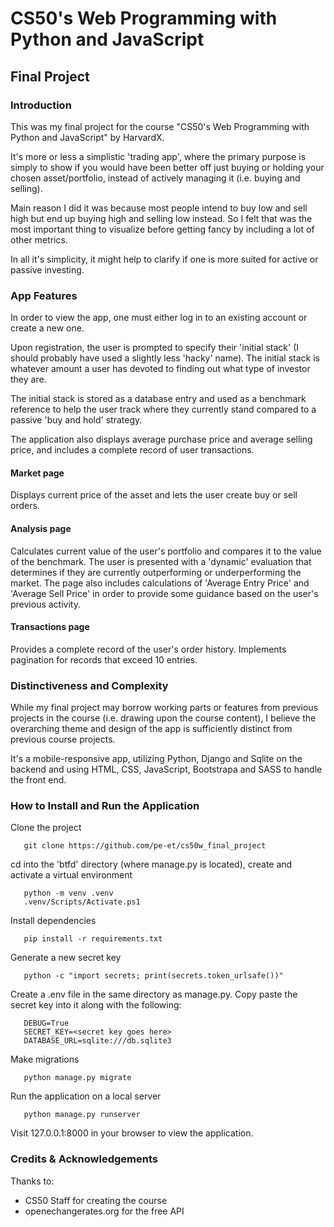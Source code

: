 # CS50's Web Programming with Python and JavaScript


## Final Project


### Introduction

This was my final project for the course "CS50's Web Programming with Python and JavaScript" by HarvardX.

It's more or less a simplistic 'trading app', where the primary purpose is simply to show if you would have been better off just buying or holding your chosen asset/portfolio, instead of actively managing it (i.e. buying and selling).

Main reason I did it was because most people intend to buy low and sell high but end up buying high and selling low instead.
So I felt that was the most important thing to visualize before getting fancy by including a lot of other metrics.

In all it's simplicity, it might help to clarify if one is more suited for active or passive investing.


### App Features

In order to view the app, one must either log in to an existing account or create a new one.

Upon registration, the user is prompted to specify their 'initial stack' (I should probably have used a slightly less 'hacky' name).
The initial stack is whatever amount a user has devoted to finding out what type of investor they are.

The initial stack is stored as a database entry and used as a benchmark reference to help the user track where they currently stand compared to a passive 'buy and hold' strategy.

The application also displays average purchase price and average selling price, and includes a complete record of user transactions.

#### Market page

Displays current price of the asset and lets the user create buy or sell orders.

#### Analysis page

Calculates current value of the user's portfolio and compares it to the value of the benchmark.
The user is presented with a 'dynamic' evaluation that determines if they are currently outperforming or underperforming the market.
The page also includes calculations of 'Average Entry Price' and 'Average Sell Price' in order to provide some guidance based on the user's previous activity.

#### Transactions page

Provides a complete record of the user's order history. Implements pagination for records that exceed 10 entries.


### Distinctiveness and Complexity

While my final project may borrow working parts or features from previous projects in the course (i.e. drawing upon the course content), I believe the overarching theme and design of the app is sufficiently distinct from previous course projects.

It's a mobile-responsive app, utilizing Python, Django and Sqlite on the backend and using HTML, CSS, JavaScript, Bootstrapa and SASS to handle the front end.

### How to Install and Run the Application

Clone the project
```
   git clone https://github.com/pe-et/cs50w_final_project
```
cd into the 'btfd' directory (where manage.py is located), create and activate a virtual environment
```
   python -m venv .venv
   .venv/Scripts/Activate.ps1
```
Install dependencies
```
   pip install -r requirements.txt
```
Generate a new secret key
```
   python -c "import secrets; print(secrets.token_urlsafe())"
```
Create a .env file in the same directory as manage.py. Copy paste the secret key into it along with the following:
```
   DEBUG=True
   SECRET_KEY=<secret key goes here>
   DATABASE_URL=sqlite:///db.sqlite3
```
Make migrations
```
   python manage.py migrate
```
Run the application on a local server
```
   python manage.py runserver
```
Visit 127.0.0.1:8000 in your browser to view the application.

### Credits & Acknowledgements
Thanks to:
  * CS50 Staff for creating the course
  * openechangerates.org for the free API
